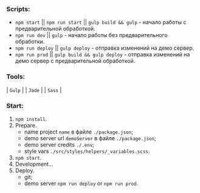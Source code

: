 ### Scripts: 
- `npm start` || `npm run start` || `gulp build && gulp` - начало работы с предварительной обработкой.
- `npm run dev` || `gulp` - начало работы без предварительного обработки.
- `npm run deploy` || `gulp deploy` - отправка изменений на демо сервер.
- `npm run prod` || `gulp build && gulp deploy` - отправка изменений на демо сервер с предварительной обработкой.

### Tools:
| `Gulp` |
| `Jade` |
| `Sass` |

### Start: 
1. `npm install`.
3. Prepare.
    - name project `name` в файле `./package.json`;
    - demo server url `demoServer` в файле `./package.json`; 
    - demo server credits `./.env`;
    - style vars `./src/styles/helpers/_variables.scss`.
4. `npm start`.
5. Development...
6. Deploy. 
    - git;
    - demo server `npm run deploy` or `npm run prod`.
